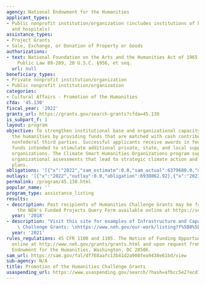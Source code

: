 ```yaml
---
agency: National Endowment for the Humanities
applicant_types:
- Public nonprofit institution/organization (includes institutions of higher education
  and hospitals)
assistance_types:
- Project Grants
- Sale, Exchange, or Donation of Property or Goods
authorizations:
- text: National Foundation on the Arts and the Humanities Act of 1965, as amended,
    Public Law 89-209, 20 U.S.C. §956, et seq.
  url: null
beneficiary_types:
- Private nonprofit institution/organization
- Public nonprofit institution/organization
categories:
- Cultural Affairs - Promotion of the Humanities
cfda: '45.130'
fiscal_year: '2022'
grants_url: https://grants.gov/search-grants?cfda=45.130
is_subpart_f: 1
layout: program
objective: To strengthen institutional base and organizational capacity for work in
  the humanities by providing funds that are matched with cash contributions from
  nonfederal third parties. Successful applicants receive awards in federal matching
  funds intended to stimulate additional private, state, and local support for humanities
  organizations. The Climate Smart Humanities Organizations program supports comprehensive
  organizational assessments that lead to strategic climate action and adaptation
  plans.
obligations: '[{"x":"2022","sam_estimate":0.0,"sam_actual":6379680.0,"usa_spending_actual":5934968.21},{"x":"2023","sam_estimate":14785000.0,"sam_actual":0.0,"usa_spending_actual":12731736.83},{"x":"2024","sam_estimate":0.0,"sam_actual":0.0,"usa_spending_actual":17168561.09}]'
outlays: '[{"x":"2022","outlay":0.0,"obligation":6930862.92},{"x":"2023","outlay":0.0,"obligation":9508181.0},{"x":"2024","outlay":0.0,"obligation":14427684.76}]'
permalink: /program/45.130.html
popular_name: ''
program_type: assistance_listing
results:
- description: Past recipients of Humanities Challenge Grants may be found by using
    the NEH's Funded Projects Query Form available online at https://securegrants.neh.gov/publicquery/main.aspx.
  year: '2018'
- description: "Visit this site for examples of Infrastructure and Capacity Building\
    \ Challenge Grants: \nhttps://www.neh.gov/our-work/listing?f%5B0%5D=our_work_division_office%3A2536&f%5B1%5D=content_type%3Aproject"
  year: '2021'
rules_regulations: 45 CFR 1100 and 1105. The Notice of Funding Opportunity is available
  online at http://www.neh.gov/grants/grants.html and upon request from the National
  Endowment for the Humanities, Washington, DC 20506.
sam_url: https://sam.gov/fal/df768aafc13b41d2a908fea9438e61bd/view
sub-agency: N/A
title: Promotion of the Humanities Challenge Grants
usaspending_url: https://www.usaspending.gov/search/?hash=afbcc5e27ecd7751f245463e580cad26
---
```

